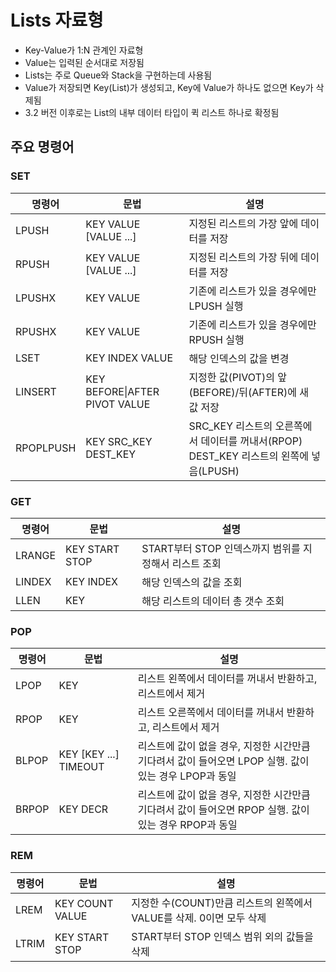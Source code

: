 Lists 자료형
========

- Key-Value가 1:N 관계인 자료형
- Value는 입력된 순서대로 저장됨
- Lists는 주로 Queue와 Stack을 구현하는데 사용됨
- Value가 저장되면 Key(List)가 생성되고, Key에 Value가 하나도 없으면 Key가 삭제됨
- 3.2 버전 이후로는 List의 내부 데이터 타입이 퀵 리스트 하나로 확정됨

## 주요 명령어

### SET

| 명령어 | 문법 | 설명 |
|-|-|-|
| LPUSH | KEY VALUE [VALUE ...] | 지정된 리스트의 가장 앞에 데이터를 저장 |
| RPUSH | KEY VALUE [VALUE ...] | 지정된 리스트의 가장 뒤에 데이터를 저장 |
| LPUSHX | KEY VALUE | 기존에 리스트가 있을 경우에만 LPUSH 실행 |
| RPUSHX | KEY VALUE | 기존에 리스트가 있을 경우에만 RPUSH 실행 |
| LSET | KEY INDEX VALUE | 해당 인덱스의 값을 변경 |
| LINSERT | KEY BEFORE\|AFTER PIVOT VALUE | 지정한 값(PIVOT)의 앞(BEFORE)/뒤(AFTER)에 새 값 저장 |
| RPOPLPUSH | KEY SRC_KEY DEST_KEY | SRC_KEY 리스트의 오른쪽에서 데이터를 꺼내서(RPOP) DEST_KEY 리스트의 왼쪽에 넣음(LPUSH) |


### GET

| 명령어 | 문법 | 설명 |
|-|-|-|
| LRANGE | KEY START STOP | START부터 STOP 인덱스까지 범위를 지정해서 리스트 조회 |
| LINDEX | KEY INDEX | 해당 인덱스의 값을 조회 |
| LLEN | KEY | 해당 리스트의 데이터 총 갯수 조회 |

### POP

| 명령어 | 문법 | 설명 |
|-|-|-|
| LPOP | KEY | 리스트 왼쪽에서 데이터를 꺼내서 반환하고, 리스트에서 제거 |
| RPOP | KEY | 리스트 오른쪽에서 데이터를 꺼내서 반환하고, 리스트에서 제거 |
| BLPOP | KEY [KEY ...] TIMEOUT | 리스트에 값이 없을 경우, 지정한 시간만큼 기다려서 값이 들어오면 LPOP 실행. 값이 있는 경우 LPOP과 동일 |
| BRPOP | KEY DECR | 리스트에 값이 없을 경우, 지정한 시간만큼 기다려서 값이 들어오면 RPOP 실행. 값이 있는 경우 RPOP과 동일 |

### REM

| 명령어 | 문법 | 설명 |
|-|-|-|
| LREM | KEY COUNT VALUE | 지정한 수(COUNT)만큼 리스트의 왼쪽에서 VALUE를 삭제. 0이면 모두 삭제 |
| LTRIM | KEY START STOP | START부터 STOP 인덱스 범위 외의 값들을 삭제 |
